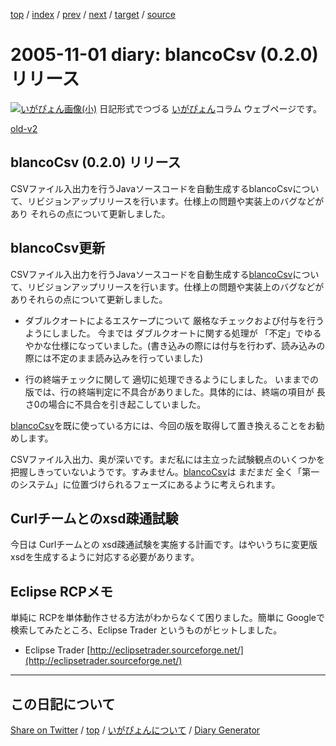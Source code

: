 [top](https://igapyon.github.io/diary/) 
 / [index](https://igapyon.github.io/diary/2005/index.html) 
 / [prev](https://igapyon.github.io/diary/2005/ig051031.html) 
 / [next](https://igapyon.github.io/diary/2005/ig051102.html) 
 / [target](https://igapyon.github.io/diary/2005/ig051101.html) 
 / [source](https://github.com/igapyon/diary/blob/gh-pages/2005/ig051101.html.src.md) 

2005-11-01 diary: blancoCsv (0.2.0) リリース
=====================================================================================================
[![いがぴょん画像(小)](https://igapyon.github.io/diary/images/iga200306s.jpg "いがぴょん")](https://igapyon.github.io/diary/memo/memoigapyon.html) 日記形式でつづる [いがぴょん](https://igapyon.github.io/diary/memo/memoigapyon.html)コラム ウェブページです。

[old-v2](ig051101-orig.html)

## blancoCsv (0.2.0) リリース

CSVファイル入出力を行うJavaソースコードを自動生成するblancoCsvについて、リビジョンアップリリースを行います。仕様上の問題や実装上のバグなどがあり それらの点について更新しました。


## blancoCsv更新

CSVファイル入出力を行うJavaソースコードを自動生成する[blancoCsv](http://www.igapyon.jp/blanco/blancocsv.html)について、リビジョンアップリリースを行います。仕様上の問題や実装上のバグなどがありそれらの点について更新しました。

* ダブルクオートによるエスケープについて 厳格なチェックおよび付与を行うようにしました。
  今までは ダブルクオートに関する処理が 「不定」でゆるやかな仕様になっていました。(書き込みの際には付与を行わず、読み込みの際には不定のまま読み込みを行っていました)
  
* 行の終端チェックに関して 適切に処理できるようにしました。
  いままでの版では、行の終端判定に不具合がありました。具体的には、終端の項目が 長さ0の場合に不具合を引き起こしていました。

[blancoCsv](http://www.igapyon.jp/blanco/blancocsv.html)を既に使っている方には、今回の版を取得して置き換えることをお勧めします。

CSVファイル入出力、奥が深いです。まだ私には主立った試験観点のいくつかを把握しきっていないようです。すみません。[blancoCsv](http://www.igapyon.jp/blanco/blancocsv.html)は まだまだ 全く「第一のシステム」に位置づけられるフェーズにあるように考えられます。

## Curlチームとのxsd疎通試験

今日は Curlチームとの xsd疎通試験を実施する計画です。はやいうちに変更版 xsdを生成するように対応する必要があります。

## Eclipse RCPメモ

単純に RCPを単体動作させる方法がわからなくて困りました。簡単に Googleで検索してみたところ、Eclipse Trader というものがヒットしました。

* Eclipse Trader
  [http://eclipsetrader.sourceforge.net/](http://eclipsetrader.sourceforge.net/)

----------------------------------------------------------------------------------------------------

## この日記について

[Share on Twitter](https://twitter.com/intent/tweet?hashtags=igapyon%2Cdiary%2C%E3%81%84%E3%81%8C%E3%81%B4%E3%82%87%E3%82%93&text=blancoCsv+%280.2.0%29+%E3%83%AA%E3%83%AA%E3%83%BC%E3%82%B9&url=https%3A%2F%2Figapyon.github.io%2Fdiary%2F2005%2Fig051101.html) / [top](../index.html) / [いがぴょんについて](https://igapyon.github.io/diary/memo/memoigapyon.html) / [Diary Generator](https://github.com/igapyon/igapyonv3)
